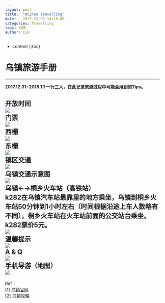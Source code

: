 ```yaml
---
layout: post
title:  "WuZhen Travelling"
date:   2017-12-29 14:15:00 
categories: Travelling
tags: 乌镇
author: CLH
---
```


* content
{:toc}

# 乌镇旅游手册 #
----------
**2017.12.31~2018.1.1 一行三人，在此记录旅游过程中可能会用到的Tips。**           

**开放时间**     
![](https://i.imgur.com/7fs4XIb.jpg)      
**门票**    
![](https://i.imgur.com/3Q5dcxV.jpg)      
**西栅**    
![](https://i.imgur.com/dqvb9bB.jpg)    
**东栅**      
![](https://i.imgur.com/uDp84yK.jpg)       
**镇区交通**      
![](https://i.imgur.com/FalPocm.jpg)       
**乌镇交通示意图**     
![](https://i.imgur.com/YOYBzgD.jpg)           
**乌镇←→桐乡火车站（高铁站）**      
k282在乌镇汽车站最靠里的地方乘坐，乌镇到桐乡火车站50分钟到1小时左右（时间根据沿途上车人数略有不同），桐乡火车站在火车站前面的公交站台乘坐。k282票价5元。        
 ![](https://i.imgur.com/QlhYsyP.png)        
**温馨提示**      
![](https://i.imgur.com/SWKIBb6.jpg)            
**A & Q**     
![](https://i.imgur.com/jZjjL6Z.jpg)      
**手机导游（地图）**      
![](https://i.imgur.com/wHAbdab.png)        
----------



Ref：    
[1] [乌镇官网](http://www.wuzhen.com.cn/)   
[2] [乌镇攻略](http://www.wuzhen.com.cn/cn/xinwen.aspx?cid=7)         

